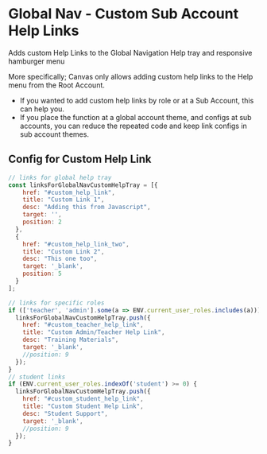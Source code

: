 
# Global Nav - Custom Sub Account Help Links

Adds custom Help Links to the Global Navigation Help tray and responsive hamburger menu

More specifically; Canvas only allows adding custom help links to the Help menu from the Root Account.

- If you wanted to add custom help links by role or at a Sub Account, this can help you.
- If you place the function at a global account theme, and configs at sub accounts, you can reduce the repeated code and keep link configs in sub account themes.

## Config for Custom Help Link
```js
// links for global help tray
const linksForGlobalNavCustomHelpTray = [{
    href: "#custom_help_link",
    title: "Custom Link 1",
    desc: "Adding this from Javascript",
    target: '',
    position: 2
  },
  {
    href: "#custom_help_link_two",
    title: "Custom Link 2",
    desc: "This one too",
    target: '_blank',
    position: 5
  }
];

// links for specific roles
if (['teacher', 'admin'].some(a => ENV.current_user_roles.includes(a))) {
  linksForGlobalNavCustomHelpTray.push({
    href: "#custom_teacher_help_link",
    title: "Custom Admin/Teacher Help Link",
    desc: "Training Materials",
    target: '_blank',
    //position: 9
  });
}
// student links
if (ENV.current_user_roles.indexOf('student') >= 0) {
  linksForGlobalNavCustomHelpTray.push({
    href: "#custom_student_help_link",
    title: "Custom Student Help Link",
    desc: "Student Support",
    target: '_blank',
    //position: 9
  });
}
```


